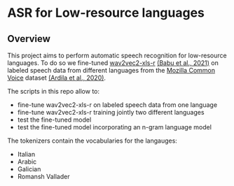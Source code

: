 # ASR for Low-resource languages

## Overview
This project aims to perform automatic speech recognition for low-resource languages. To do so we fine-tuned [wav2vec2-xls-r](https://huggingface.co/facebook/wav2vec2-xls-r-300m) [(Babu et al., 2021)](https://arxiv.org/abs/2111.09296) on labeled speech data from different languages from the [Mozilla Common Voice](https://commonvoice.mozilla.org/en/datasets) dataset [(Ardila et al., 2020)](https://github.com/common-voice/cv-dataset).

The scripts in this repo allow to: 
* fine-tune wav2vec2-xls-r on labeled speech data from one language 
* fine-tune wav2vec2-xls-r training jointly two different languages
* test the fine-tuned model 
* test the fine-tuned model incorporating an n-gram language model  

The tokenizers contain the vocabularies for the langauges:
* Italian 
* Arabic 
* Galician 
* Romansh Vallader 
